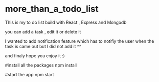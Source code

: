 # more_than_a_todo_list
This is my to do list
build with
React , Express and Mongodb

you can add a task , edit it or delete it

I wanted to add notification feature
which has to notifiy the user when the 
task is came out but I did not add it ^^

and finaly hope you enjoy it :)

#install all the packages
npm install

#start the app
npm start




